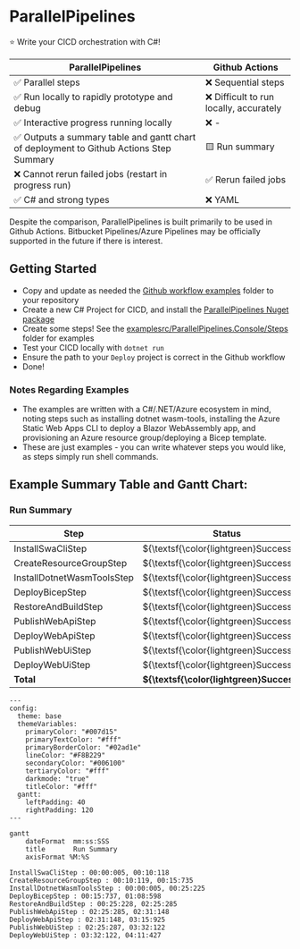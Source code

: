 # ParallelPipelines

⭐ Write your CICD orchestration with C#!


| ParallelPipelines                                                                      | Github Actions                         |
|----------------------------------------------------------------------------------------|----------------------------------------|
| ✅ Parallel steps                                                                       | ❌ Sequential steps                     |
| ✅ Run locally to rapidly prototype and debug                                           | ❌ Difficult to run locally, accurately |
| ✅ Interactive progress running locally                                                 | ❌ -                                    |
| ✅ Outputs a summary table and gantt chart of deployment to Github Actions Step Summary | 🟨 Run summary                         |
| ❌ Cannot rerun failed jobs (restart in progress run)                                   | ✅ Rerun failed jobs                    |
| ✅ C# and strong types                                                                  | ❌ YAML                                 |

Despite the comparison, ParallelPipelines is built primarily to be used in Github Actions. Bitbucket Pipelines/Azure Pipelines may be officially supported in the future if there is interest.

## Getting Started

- Copy and update as needed the [Github workflow examples](./samples/Github%20Workflows) folder to your repository
- Create a new C# Project for CICD, and install the [ParallelPipelines Nuget package](https://www.nuget.org/packages/ParallelPipelines/)
- Create some steps! See the [examplesrc/ParallelPipelines.Console/Steps](./examplesrc/ParallelPipelines.Console/Steps) folder for examples
- Test your CICD locally with `dotnet run`
- Ensure the path to your `Deploy` project is correct in the Github workflow
- Done!

### Notes Regarding Examples

- The examples are written with a C#/.NET/Azure ecosystem in mind, noting steps such as installing dotnet wasm-tools, installing the Azure Static Web Apps CLI to deploy a Blazor WebAssembly app, and provisioning an Azure resource group/deploying a Bicep template.
- These are just examples - you can write whatever steps you would like, as steps simply run shell commands.


## Example Summary Table and Gantt Chart:
### Run Summary
| Step                       | Status | Start | End | Duration |
|----------------------------| --- | --- | --- | --- |
| InstallSwaCliStep          | ${\textsf{\color{lightgreen}Success}}$ | 00s:005ms | 10s:118ms | 10s:113ms |
| CreateResourceGroupStep    | ${\textsf{\color{lightgreen}Success}}$ | 10s:119ms | 15s:735ms | 05s:616ms |
| InstallDotnetWasmToolsStep | ${\textsf{\color{lightgreen}Success}}$ | 00s:005ms | 25s:225ms | 25s:220ms |
| DeployBicepStep            | ${\textsf{\color{lightgreen}Success}}$ | 15s:737ms | 01m:08s | 52s:861ms |
| RestoreAndBuildStep        | ${\textsf{\color{lightgreen}Success}}$ | 25s:228ms | 02m:25s | 02m:00s |
| PublishWebApiStep          | ${\textsf{\color{lightgreen}Success}}$ | 02m:25s | 02m:31s | 05s:862ms |
| DeployWebApiStep           | ${\textsf{\color{lightgreen}Success}}$ | 02m:31s | 03m:15s | 44s:776ms |
| PublishWebUiStep           | ${\textsf{\color{lightgreen}Success}}$ | 02m:25s | 03m:32s | 01m:06s |
| DeployWebUiStep            | ${\textsf{\color{lightgreen}Success}}$ | 03m:32s | 04m:11s | 39s:304ms |
| **Total**                  | **${\textsf{\color{lightgreen}Success}}$** | **00s:000ms** | **04m:11s** | **04m:11s** |

```mermaid
---
config:
  theme: base
  themeVariables:
    primaryColor: "#007d15"
    primaryTextColor: "#fff"
    primaryBorderColor: "#02ad1e"
    lineColor: "#F8B229"
    secondaryColor: "#006100"
    tertiaryColor: "#fff"
    darkmode: "true"
    titleColor: "#fff"
  gantt:
    leftPadding: 40
    rightPadding: 120
---

gantt
	dateFormat  mm:ss:SSS
	title       Run Summary
	axisFormat %M:%S

InstallSwaCliStep : 00:00:005, 00:10:118
CreateResourceGroupStep : 00:10:119, 00:15:735
InstallDotnetWasmToolsStep : 00:00:005, 00:25:225
DeployBicepStep : 00:15:737, 01:08:598
RestoreAndBuildStep : 00:25:228, 02:25:285
PublishWebApiStep : 02:25:285, 02:31:148
DeployWebApiStep : 02:31:148, 03:15:925
PublishWebUiStep : 02:25:287, 03:32:122
DeployWebUiStep : 03:32:122, 04:11:427
```
